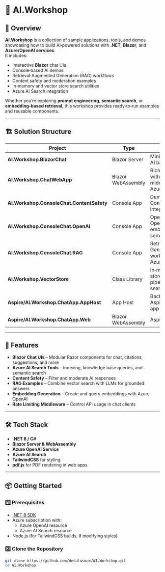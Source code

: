 # 🧠 AI.Workshop

## 📌 Overview
**AI.Workshop** is a collection of sample applications, tools, and demos showcasing how to build AI‑powered solutions with **.NET**, **Blazor**, and **Azure/OpenAI services**.  
It includes:

- Interactive **Blazor** chat UIs
- Console‑based AI demos
- Retrieval‑Augmented Generation (RAG) workflows
- Content safety and moderation examples
- In‑memory and vector store search utilities
- Azure AI Search integration

Whether you’re exploring **prompt engineering**, **semantic search**, or **embedding‑based retrieval**, this workshop provides ready‑to‑run examples and reusable components.

---

## 🏗️ Solution Structure

| Project | Type | Purpose |
|---------|------|---------|
| **AI.Workshop.BlazorChat** | Blazor Server | Minimal chat UI with AI backend |
| **AI.Workshop.ChatWebApp** | Blazor WebAssembly | Rich web chat app with components, middleware, and Azure AI tools |
| **AI.Workshop.ConsoleChat.ContentSafety** | Console App | Demonstrates Azure Content Safety integration |
| **AI.Workshop.ConsoleChat.OpenAI** | Console App | OpenAI/Azure OpenAI chat, embeddings, semantic search |
| **AI.Workshop.ConsoleChat.RAG** | Console App | Retrieval‑Augmented Generation workflows with Azure AI Search |
| **AI.Workshop.VectorStore** | Class Library | In‑memory vector store, ingestion pipelines, semantic search |
| **Aspire/AI.Workshop.ChatApp.AppHost** | App Host | Backend host for Aspire‑based chat app |
| **Aspire/AI.Workshop.ChatApp.Web** | Blazor WebAssembly | Aspire‑based chat UI |

---

## 🚀 Features
- **Blazor Chat UIs** – Modular Razor components for chat, citations, suggestions, and more
- **Azure AI Search Tools** – Indexing, knowledge base queries, and semantic search
- **Content Safety** – Filter and moderate AI responses
- **RAG Examples** – Combine vector search with LLMs for grounded answers
- **Embedding Generation** – Create and query embeddings with Azure OpenAI
- **Rate Limiting Middleware** – Control API usage in chat clients

---

## 🛠️ Tech Stack
- **.NET 8 / C#**
- **Blazor Server & WebAssembly**
- **Azure OpenAI Service**
- **Azure AI Search**
- **TailwindCSS** for styling
- **pdf.js** for PDF rendering in web apps

---

## 📦 Getting Started

### 1️⃣ Prerequisites
- [.NET 8 SDK](https://dotnet.microsoft.com/download)
- Azure subscription with:
  - Azure OpenAI resource
  - Azure AI Search resource
- Node.js (for TailwindCSS builds, if modifying styles)

### 2️⃣ Clone the Repository
```bash
git clone https://github.com/dedalusmax/AI.Workshop.git
cd AI.Workshop

